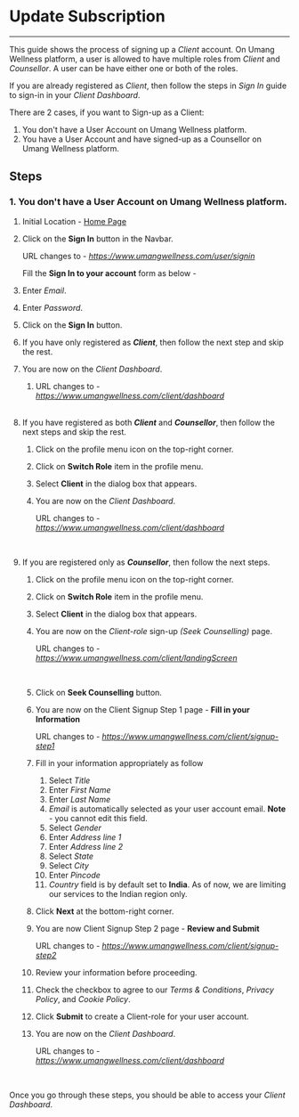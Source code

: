 # Update Subscription

---

This guide shows the process of signing up a _Client_ account. On Umang Wellness platform, a user is allowed to have multiple roles from _Client_ and _Counsellor_. A user can be have either one or both of the roles.

If you are already registered as _Client_, then follow the steps in _Sign In_ guide to sign-in in your _Client Dashboard_.

There are 2 cases, if you want to Sign-up as a Client:
1. You don't have a User Account on Umang Wellness platform.
2. You have a User Account and have signed-up as a Counsellor on Umang Wellness platform.

## Steps

### 1. You don't have a User Account on Umang Wellness platform. 

1. Initial Location - [Home Page](https://www.umangwellness.com)

2. Click on the **Sign In** button in the Navbar.

    URL changes to - _https://www.umangwellness.com/user/signin_

    Fill the **Sign In to your account** form as below -

3. Enter _Email_.

4. Enter _Password_.

5. Click on the **Sign In** button.

6. If you have only registered as **_Client_**, then follow the next step and skip the rest.

7. You are now on the _Client Dashboard_.

    1. URL changes to - _https://www.umangwellness.com/client/dashboard_

    <br/>

8. If you have registered as both **_Client_** and **_Counsellor_**, then follow the next steps and skip the rest.

    1. Click on the profile menu icon on the top-right corner.

    2. Click on **Switch Role** item in the profile menu.

    3. Select **Client** in the dialog box that appears.

    4. You are now on the _Client Dashboard_.

        URL changes to - _https://www.umangwellness.com/client/dashboard_

    <br/>

9. If you are registered only as **_Counsellor_**, then follow the next steps.

    1. Click on the profile menu icon on the top-right corner.

    2. Click on **Switch Role** item in the profile menu.

    3. Select **Client** in the dialog box that appears.

    4. You are now on the _Client-role_ sign-up _(Seek Counselling)_ page.

        URL changes to - _https://www.umangwellness.com/client/landingScreen_

    <br/>

    5. Click on **Seek Counselling** button.

    6. You are now on the Client Signup Step 1 page - **Fill in your Information**

        URL changes to - _https://www.umangwellness.com/client/signup-step1_
    
    7. Fill in your information appropriately as follow

        1. Select _Title_
        2. Enter _First Name_
        3. Enter _Last Name_
        4. _Email_ is automatically selected as your user account email. **Note** - you cannot edit this field.
        5. Select _Gender_
        6. Enter _Address line 1_
        7. Enter _Address line 2_
        8. Select _State_
        9. Select _City_
        10. Enter _Pincode_
        11. _Country_ field is by default set to **India**. As of now, we are limiting our services to the Indian region only.

    8. Click **Next** at the bottom-right corner.

    9. You are now Client Signup Step 2 page - **Review and Submit**

        URL changes to - _https://www.umangwellness.com/client/signup-step2_
    
    10. Review your information before proceeding.

    11. Check the checkbox to agree to our _Terms & Conditions_, _Privacy Policy_, and _Cookie Policy_.

    12. Click **Submit** to create a Client-role for your user account.

    13. You are now on the _Client Dashboard_.

        URL changes to - _https://www.umangwellness.com/client/dashboard_

        <br/>

Once you go through these steps, you should be able to access your _Client Dashboard_.